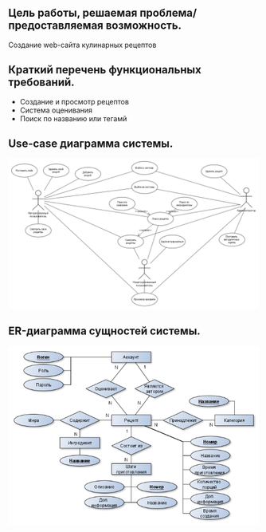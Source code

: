 ## Цель работы, решаемая проблема/предоставляемая возможность.
Создание web-сайта кулинарных рецептов

## Краткий перечень функциональных требований.
* Создание и просмотр рецептов
* Система оценивания
* Поиск по названию или тегамй

## Use-case диаграмма системы.
![image](/docs/use_case.png)

## ER-диаграмма сущностей системы.
![image](/docs/er.png)
